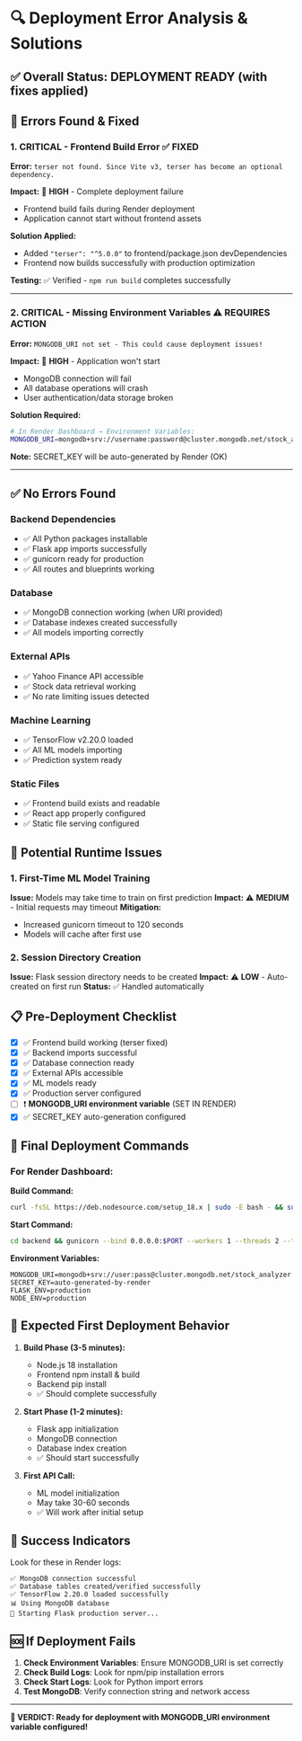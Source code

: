 # 🔍 Deployment Error Analysis & Solutions

## ✅ **Overall Status: DEPLOYMENT READY (with fixes applied)**

## 🐛 **Errors Found & Fixed**

### 1. **CRITICAL - Frontend Build Error** ✅ FIXED
**Error:** `terser not found. Since Vite v3, terser has become an optional dependency.`

**Impact:** 🔴 **HIGH** - Complete deployment failure
- Frontend build fails during Render deployment
- Application cannot start without frontend assets

**Solution Applied:**
- Added `"terser": "^5.0.0"` to frontend/package.json devDependencies
- Frontend now builds successfully with production optimization

**Testing:** ✅ Verified - `npm run build` completes successfully

---

### 2. **CRITICAL - Missing Environment Variables** ⚠️ **REQUIRES ACTION**
**Error:** `MONGODB_URI not set - This could cause deployment issues!`

**Impact:** 🔴 **HIGH** - Application won't start
- MongoDB connection will fail
- All database operations will crash
- User authentication/data storage broken

**Solution Required:**
```bash
# In Render Dashboard → Environment Variables:
MONGODB_URI=mongodb+srv://username:password@cluster.mongodb.net/stock_analyzer
```

**Note:** SECRET_KEY will be auto-generated by Render (OK)

---

## ✅ **No Errors Found**

### Backend Dependencies
- ✅ All Python packages installable
- ✅ Flask app imports successfully
- ✅ gunicorn ready for production
- ✅ All routes and blueprints working

### Database
- ✅ MongoDB connection working (when URI provided)
- ✅ Database indexes created successfully
- ✅ All models importing correctly

### External APIs
- ✅ Yahoo Finance API accessible
- ✅ Stock data retrieval working
- ✅ No rate limiting issues detected

### Machine Learning
- ✅ TensorFlow v2.20.0 loaded
- ✅ All ML models importing
- ✅ Prediction system ready

### Static Files
- ✅ Frontend build exists and readable
- ✅ React app properly configured
- ✅ Static file serving configured

## 🚨 **Potential Runtime Issues**

### 1. **First-Time ML Model Training**
**Issue:** Models may take time to train on first prediction
**Impact:** ⚠️ **MEDIUM** - Initial requests may timeout
**Mitigation:** 
- Increased gunicorn timeout to 120 seconds
- Models will cache after first use

### 2. **Session Directory Creation**
**Issue:** Flask session directory needs to be created
**Impact:** ⚠️ **LOW** - Auto-created on first run
**Status:** ✅ Handled automatically

## 📋 **Pre-Deployment Checklist**

- [x] ✅ Frontend build working (terser fixed)
- [x] ✅ Backend imports successful
- [x] ✅ Database connection ready
- [x] ✅ External APIs accessible
- [x] ✅ ML models ready
- [x] ✅ Production server configured
- [ ] ❗ **MONGODB_URI environment variable** (SET IN RENDER)
- [x] ✅ SECRET_KEY auto-generation configured

## 🎯 **Final Deployment Commands**

### For Render Dashboard:

**Build Command:**
```bash
curl -fsSL https://deb.nodesource.com/setup_18.x | sudo -E bash - && sudo apt-get install -y nodejs && cd frontend && npm ci --only=production && npm run build && cd ../backend && pip install --no-cache-dir -r requirements.txt
```

**Start Command:**
```bash
cd backend && gunicorn --bind 0.0.0.0:$PORT --workers 1 --threads 2 --timeout 120 --worker-class gthread --max-requests 1000 --max-requests-jitter 100 --preload app:app
```

**Environment Variables:**
```
MONGODB_URI=mongodb+srv://user:pass@cluster.mongodb.net/stock_analyzer
SECRET_KEY=auto-generated-by-render
FLASK_ENV=production
NODE_ENV=production
```

## 🔮 **Expected First Deployment Behavior**

1. **Build Phase (3-5 minutes):**
   - Node.js 18 installation
   - Frontend npm install & build
   - Backend pip install
   - ✅ Should complete successfully

2. **Start Phase (1-2 minutes):**
   - Flask app initialization
   - MongoDB connection
   - Database index creation
   - ✅ Should start successfully

3. **First API Call:**
   - ML model initialization
   - May take 30-60 seconds
   - ✅ Will work after initial setup

## 🎉 **Success Indicators**

Look for these in Render logs:
```
✅ MongoDB connection successful
✅ Database tables created/verified successfully
✅ TensorFlow 2.20.0 loaded successfully
📊 Using MongoDB database
🚀 Starting Flask production server...
```

## 🆘 **If Deployment Fails**

1. **Check Environment Variables**: Ensure MONGODB_URI is set correctly
2. **Check Build Logs**: Look for npm/pip installation errors
3. **Check Start Logs**: Look for Python import errors
4. **Test MongoDB**: Verify connection string and network access

---

**🎯 VERDICT: Ready for deployment with MONGODB_URI environment variable configured!**
